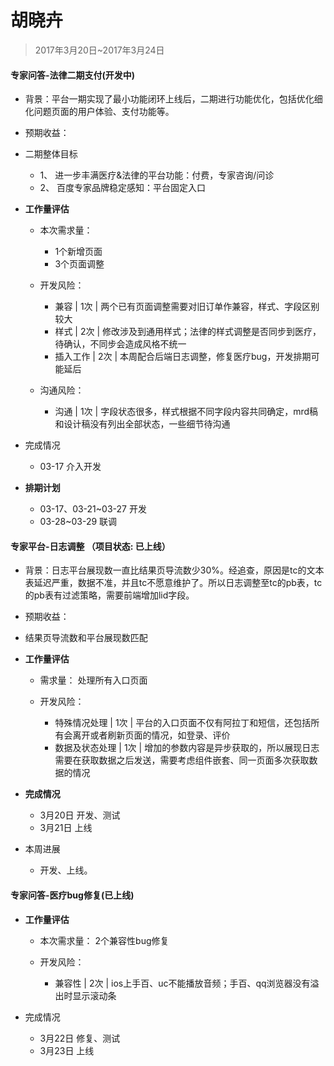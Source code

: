 # 胡晓卉

> 2017年3月20日~2017年3月24日

#### 专家问答-法律二期支付(开发中)

- 背景：平台一期实现了最小功能闭环上线后，二期进行功能优化，包括优化细化问题页面的用户体验、支付功能等。

- 预期收益：
 - 二期整体目标     - 1、	进一步丰满医疗&法律的平台功能：付费，专家咨询/问诊     - 2、	百度专家品牌稳定感知：平台固定入口

- **工作量评估** 
  - 本次需求量：
 	 - 1个新增页面
 	 - 3个页面调整
  
  - 开发风险：
     - 兼容 | 1次 | 两个已有页面调整需要对旧订单作兼容，样式、字段区别较大
     - 样式 | 2次 | 修改涉及到通用样式；法律的样式调整是否同步到医疗，待确认，不同步会造成风格不统一
     - 插入工作 | 2次 | 本周配合后端日志调整，修复医疗bug，开发排期可能延后
     
  - 沟通风险：
     - 沟通 | 1次 | 字段状态很多，样式根据不同字段内容共同确定，mrd稿和设计稿没有列出全部状态，一些细节待沟通

- 完成情况

    - 03-17 介入开发

- **排期计划**
	 - 03-17、03-21~03-27 开发
     - 03-28~03-29 联调

#### 专家平台-日志调整 （项目状态: 已上线）

- 背景：日志平台展现数一直比结果页导流数少30%。经追查，原因是tc的文本表延迟严重，数据不准，并且tc不愿意维护了。所以日志调整至tc的pb表，tc的pb表有过滤策略，需要前端增加lid字段。

- 预期收益：
 - 结果页导流数和平台展现数匹配
 
- **工作量评估** 
  - 需求量：
    处理所有入口页面
    
  - 开发风险：
     - 特殊情况处理 | 1次 | 平台的入口页面不仅有阿拉丁和短信，还包括所有会离开或者刷新页面的情况，如登录、评价
     - 数据及状态处理 | 1次 | 增加的参数内容是异步获取的，所以展现日志需要在获取数据之后发送，需要考虑组件嵌套、同一页面多次获取数据的情况
     
- **完成情况** 
     - 3月20日 开发、测试
     - 3月21日 上线
     
- 本周进展 
	 - 开发、上线。

    
#### 专家问答-医疗bug修复(已上线)

- **工作量评估** 
  - 本次需求量：
    2个兼容性bug修复
     
  - 开发风险：
     - 兼容性 | 2次 | ios上手百、uc不能播放音频；手百、qq浏览器没有溢出时显示滚动条

- 完成情况

    - 3月22日 修复、测试
    - 3月23日 上线
    
